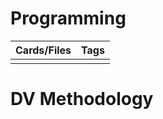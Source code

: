 # Programming

| Cards/Files | Tags |
| ----------- | ---- |
|             |      |


# DV Methodology
